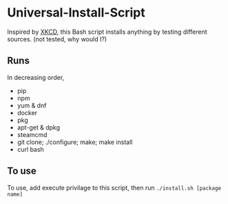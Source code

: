 # Universal-Install-Script
Inspired by [XKCD](https://xkcd.com/1654/), this Bash script installs anything by testing different sources. (not tested, why would I?)


## Runs
In decreasing order,
* pip
* npm
* yum & dnf
* docker
* pkg
* apt-get & dpkg
* steamcmd
* git clone; ./configure; make; make install
* curl  bash 

## To use
To use, add execute privilage to this script, then run `./install.sh [package name]` 
